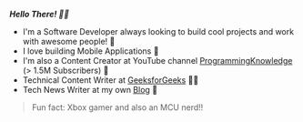 ***Hello There! ✌🏻***

- I'm a Software Developer always looking to build cool projects and work with awesome people! 🧪
- I love building Mobile Applications 📱
- I'm also a Content Creator at YouTube channel [ProgrammingKnowledge](https://www.youtube.com/watch?v=fLanCWsjGrk&list=PLS1QulWo1RIb_tyiPyOghZu_xSiCkB1h4) (> 1.5M Subscribers) 🎥
- Technical Content Writer at [GeeksforGeeks](https://auth.geeksforgeeks.org/user/brijenMakwana/articles) ✍🏻
- Tech News Writer at my own [Blog](http://techbruce.com) 📰

>Fun fact: Xbox gamer and also an MCU nerd!!

<!---
BrijenMakwana/BrijenMakwana is a ✨ special ✨ repository because its `README.md` (this file) appears on your GitHub profile.
You can click the Preview link to take a look at your changes.
--->
